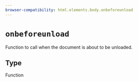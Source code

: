 ```yaml
---
browser-compatibility: html.elements.body.onbeforeunload
---
```


# `onbeforeunload`

Function to call when the document is about to be unloaded.

## Type

Function
